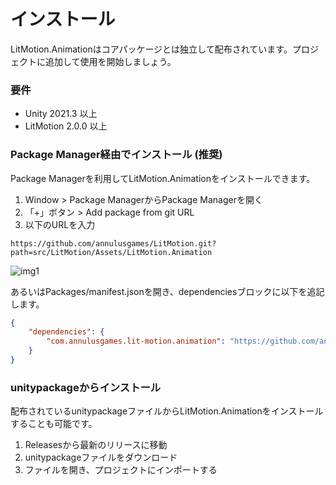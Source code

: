 # インストール

LitMotion.Animationはコアパッケージとは独立して配布されています。プロジェクトに追加して使用を開始しましょう。

### 要件

* Unity 2021.3 以上
* LitMotion 2.0.0 以上

### Package Manager経由でインストール (推奨)

Package Managerを利用してLitMotion.Animationをインストールできます。

1. Window > Package ManagerからPackage Managerを開く
2. 「+」ボタン > Add package from git URL
3. 以下のURLを入力

```text
https://github.com/annulusgames/LitMotion.git?path=src/LitMotion/Assets/LitMotion.Animation
```

![img1](../../images/img-setup-1.png)

あるいはPackages/manifest.jsonを開き、dependenciesブロックに以下を追記します。

```json
{
    "dependencies": {
        "com.annulusgames.lit-motion.animation": "https://github.com/annulusgames/LitMotion.git?path=src/LitMotion/Assets/LitMotion.Animation"
    }
}
```

### unitypackageからインストール

配布されているunitypackageファイルからLitMotion.Animationをインストールすることも可能です。

1. Releasesから最新のリリースに移動
2. unitypackageファイルをダウンロード
3. ファイルを開き、プロジェクトにインポートする
